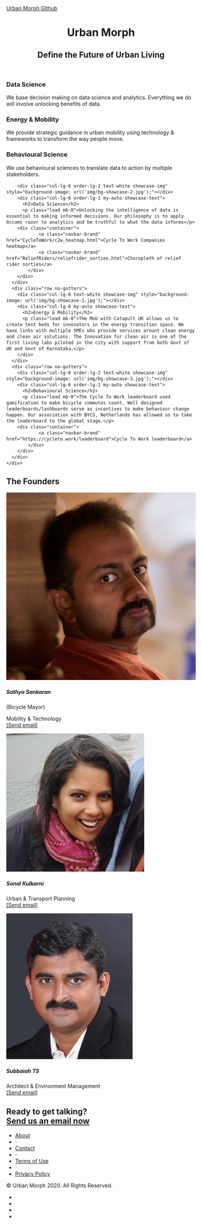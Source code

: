 <!DOCTYPE html>
<html lang="en">

<head>

  <meta charset="utf-8">
  <meta name="viewport" content="width=device-width, initial-scale=1, shrink-to-fit=no">
  <meta name="description" content="">
  <meta name="author" content="">

  <title>Landing Page - Start Bootstrap Theme</title>

  <!-- Bootstrap core CSS -->
  <link href="vendor/bootstrap/css/bootstrap.min.css" rel="stylesheet">

  <!-- Custom fonts for this template -->
  <link href="vendor/fontawesome-free/css/all.min.css" rel="stylesheet">
  <link href="vendor/simple-line-icons/css/simple-line-icons.css" rel="stylesheet" type="text/css">
  <link href="https://fonts.googleapis.com/css?family=Lato:300,400,700,300italic,400italic,700italic" rel="stylesheet" type="text/css">

  <!-- Custom styles for this template -->
  <link href="css/landing-page.min.css" rel="stylesheet">

</head>

<body>

  <!-- Navigation -->
  <nav class="navbar navbar-light bg-light static-top">
    <div class="container">
      <a class="navbar-brand" href="#">Urban Morph Github</a>
    </div>
  </nav>

  <!-- Masthead -->
  <header class="masthead text-white text-center">
    <div class="overlay"></div>
    <div class="container">
      <div class="row">
        <div class="col-xl-9 mx-auto">
          <h1 class="mb-5">Urban Morph</h1>
	  <h2 class="mb-5">Define the Future of Urban Living</h2>
        </div>
      </div>
    </div>
  </header>

  <!-- Icons Grid -->
  <section class="features-icons bg-light text-center">
    <div class="container">
      <div class="row">
        <div class="col-lg-4">
          <div class="features-icons-item mx-auto mb-5 mb-lg-0 mb-lg-3">
            <div class="features-icons-icon d-flex">
              <i class="icon-graph m-auto text-primary"></i>
            </div>
            <h3>Data Science</h3>
            <p class="lead mb-0">We base decision making on data science and analytics. Everything we do will involve unlocking benefits of data.</p>
          </div>
        </div>
        <div class="col-lg-4">
          <div class="features-icons-item mx-auto mb-5 mb-lg-0 mb-lg-3">
            <div class="features-icons-icon d-flex">
              <i class="icon-speedometer m-auto text-primary"></i>
            </div>
            <h3>Energy & Mobility</h3>
            <p class="lead mb-0">We provide strategic guidance in urban mobility using technology & frameworks to transform the way people move.</p>
          </div>
        </div>
        <div class="col-lg-4">
          <div class="features-icons-item mx-auto mb-0 mb-lg-3">
            <div class="features-icons-icon d-flex">
              <i class="icon-puzzle m-auto text-primary"></i>
            </div>
            <h3>Behavioural Science</h3>
            <p class="lead mb-0">We use behavioural sciences to translate data to action by multiple stakeholders.</p>
          </div>
        </div>
      </div>
    </div>
  </section>

  <!-- Image Showcases -->
  <section class="showcase">
    <div class="container-fluid p-0">
      <div class="row no-gutters">

        <div class="col-lg-6 order-lg-2 text-white showcase-img" style="background-image: url('img/bg-showcase-2.jpg');"></div>
        <div class="col-lg-6 order-lg-1 my-auto showcase-text">
          <h2>Data Science</h2>
          <p class="lead mb-0">Unlocking the intelligence of data is essential to making informed decisions. Our philosophy is to apply Occams razor to analytics and be truthful to what the data informs</p>
	  	<div class="container">
      			<a class="navbar-brand" href="CycleToWork/c2w_heatmap.html">Cycle To Work Companies heatmap</a>
      			<a class="navbar-brand" href="ReliefRiders/reliefrider_sorties.html">Choropleth of relief rider sorties</a>
    		</div>
        </div>
      </div>
      <div class="row no-gutters">
        <div class="col-lg-6 text-white showcase-img" style="background-image: url('img/bg-showcase-1.jpg');"></div>
        <div class="col-lg-6 my-auto showcase-text">
          <h2>Energy & Mobility</h2>
          <p class="lead mb-0">THe MoU with Catapult UK allows us to create test beds for innovators in the energy transition space. We have links with multiple SMEs who provide services arount clean energy and clean air solutions. The Innovation for clean air is one of the first living labs piloted in the city with support from both Govt of UK and Govt of Karnataka.</p>
        </div>
      </div>
      <div class="row no-gutters">
        <div class="col-lg-6 order-lg-2 text-white showcase-img" style="background-image: url('img/bg-showcase-3.jpg');"></div>
        <div class="col-lg-6 order-lg-1 my-auto showcase-text">
          <h2>Behavioural Science</h2>
          <p class="lead mb-0">The Cycle To Work leaderboard used gamification to make bicycle commutes count. Well designed leaderboards/lashboards serve as incentives to make behaviour change happen. Our association with BYCS, Netherlands has allowed us to take the leaderboard to the global stage.</p>
	  	<div class="container">
      			<a class="navbar-brand" href="https://cycleto.work/leaderboard">Cycle To Work leaderboard</a>
    		</div>
        </div>
      </div>
    </div>
  </section>

  <!-- Testimonials -->
  <section class="testimonials text-center bg-light">
    <div class="container">
      <h2 class="mb-5">The Founders</h2>
      <div class="row">
        <div class="col-lg-4">
          <div class="testimonial-item mx-auto mb-5 mb-lg-0">
            <img class="img-fluid rounded-circle mb-3" src="img/testimonials-1.jpg" alt="">
            <h5>Sathya Sankaran <br></h5>(Bicycle Mayor)
            <p class="font-weight-light mb-0">Mobility & Technology <br><a class="navbar-brand" href = "mailto: sathya@urbanmorph.com">[Send email]</a> </p>
          </div>
        </div>
        <div class="col-lg-4">
          <div class="testimonial-item mx-auto mb-5 mb-lg-0">
            <img class="img-fluid rounded-circle mb-3" src="img/testimonials-2.jpg" alt="">
            <h5>Sonal Kulkarni</h5>
            <p class="font-weight-light mb-0">Urban & Transport Planning <br><a class="navbar-brand" href = "mailto: sonal@urbanmorph.com">[Send email]</a></p>
          </div>
        </div>
        <div class="col-lg-4">
          <div class="testimonial-item mx-auto mb-5 mb-lg-0">
            <img class="img-fluid rounded-circle mb-3" src="img/testimonials-3.jpg" alt="">
            <h5>Subbaiah TS</h5>
            <p class="font-weight-light mb-0">Architect & Environment Management <br><a class="navbar-brand" href = "mailto: subbaiah@urbanmorph.com">[Send email]</a></p>
          </div>
        </div>
      </div>
    </div>
  </section>

  <!-- Call to Action -->
  <section class="call-to-action text-white text-center">
    <div class="overlay"></div>
    <div class="container">
      <div class="row">
        <div class="col-xl-9 mx-auto">
         <h2 class="mb-4">Ready to get talking? <br>
	   <a class="navbar-brand" href = "mailto: contact@urbanmorph.com?subject=[UrbanMorph Github]">Send us an email now</a></h2>
        </div>
      </div>
    </div>
  </section>

  <!-- Footer -->
  <footer class="footer bg-light">
    <div class="container">
      <div class="row">
        <div class="col-lg-6 h-100 text-center text-lg-left my-auto">
          <ul class="list-inline mb-2">
            <li class="list-inline-item">
              <a href="#">About</a>
            </li>
            <li class="list-inline-item">&sdot;</li>
            <li class="list-inline-item">
              <a href="#">Contact</a>
            </li>
            <li class="list-inline-item">&sdot;</li>
            <li class="list-inline-item">
              <a href="#">Terms of Use</a>
            </li>
            <li class="list-inline-item">&sdot;</li>
            <li class="list-inline-item">
              <a href="#">Privacy Policy</a>
            </li>
          </ul>
          <p class="text-muted small mb-4 mb-lg-0">&copy; Urban Morph 2020. All Rights Reserved.</p>
        </div>
        <div class="col-lg-6 h-100 text-center text-lg-right my-auto">
          <ul class="list-inline mb-0">
            <li class="list-inline-item">
              <a href="https://www.linkedin.com/company/urbanmorph/">
                <i class="fab fa-linkedin fa-2x fa-fw"></i>
              </a>
            </li>
            <li class="list-inline-item mr-3">
              <a href="https://www.facebook.com/umorph">
                <i class="fab fa-facebook fa-2x fa-fw"></i>
              </a>
            </li>
            <li class="list-inline-item mr-3">
              <a href="https://twitter.com/morphurbanspace/">
                <i class="fab fa-twitter-square fa-2x fa-fw"></i>
              </a>
            </li>
            <li class="list-inline-item">
              <a href="https://www.instagram.com/urbanmorph/">
                <i class="fab fa-instagram fa-2x fa-fw"></i>
              </a>
            </li>
          </ul>
        </div>
      </div>
    </div>
  </footer>

  <!-- Bootstrap core JavaScript -->
  <script src="vendor/jquery/jquery.min.js"></script>
  <script src="vendor/bootstrap/js/bootstrap.bundle.min.js"></script>

</body>

</html>
